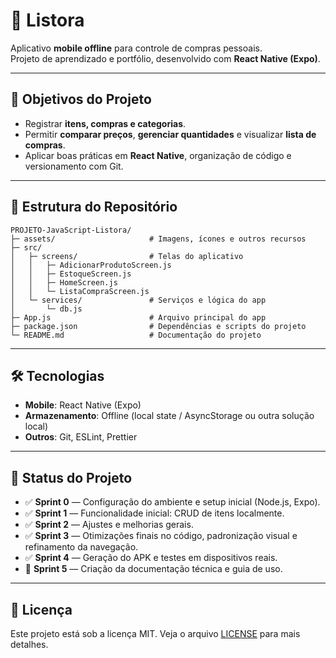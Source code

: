 # 📱 Listora

Aplicativo **mobile offline** para controle de compras pessoais.  
Projeto de aprendizado e portfólio, desenvolvido com **React Native (Expo)**.

---

## 🚀 Objetivos do Projeto
- Registrar **itens, compras e categorias**.  
- Permitir **comparar preços**, **gerenciar quantidades** e visualizar **lista de compras**.  
- Aplicar boas práticas em **React Native**, organização de código e versionamento com Git.  

---

## 📂 Estrutura do Repositório
```
PROJETO-JavaScript-Listora/
├─ assets/                     # Imagens, ícones e outros recursos
├─ src/                        
│   ├─ screens/                # Telas do aplicativo
│   │   ├─ AdicionarProdutoScreen.js
│   │   ├─ EstoqueScreen.js
│   │   ├─ HomeScreen.js
│   │   └─ ListaCompraScreen.js
│   └─ services/               # Serviços e lógica do app
│       └─ db.js
├─ App.js                      # Arquivo principal do app 
├─ package.json                # Dependências e scripts do projeto
└─ README.md                   # Documentação do projeto
```

---

## 🛠️ Tecnologias
- **Mobile**: React Native (Expo)  
- **Armazenamento**: Offline (local state / AsyncStorage ou outra solução local)  
- **Outros**: Git, ESLint, Prettier  

---

## 📌 Status do Projeto
- ✅ **Sprint 0** — Configuração do ambiente e setup inicial (Node.js, Expo).  
- ✅ **Sprint 1** — Funcionalidade inicial: CRUD de itens localmente.  
- ✅ **Sprint 2** — Ajustes e melhorias gerais.  
- ✅ **Sprint 3** — Otimizações finais no código, padronização visual e refinamento da navegação.  
- ✅ **Sprint 4** — Geração do APK e testes em dispositivos reais.  
- 🔧 **Sprint 5** — Criação da documentação técnica e guia de uso.  

---

## 📄 Licença
Este projeto está sob a licença MIT. Veja o arquivo [LICENSE](LICENSE) para mais detalhes.
